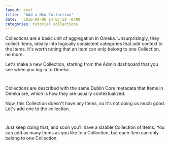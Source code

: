 ```yaml
---
layout: post
title:  "Add a New Collection"
date:   2016-09-06 14:07:58 -0400
categories: tutorial collections
---
```


Collections are a basic unit of aggregation in Omeka. Unsurprisingly, they collect Items, ideally into logically consistent categories that add context to the Items. It's worth noting that an Item can only belong to one Collection, no more.

Let's make a new Collection, starting from the Admin dashboard that you see when you log in to Omeka.

<div class="gfycontainer"><div class='gfyitem' data-id='CluelessAdolescentChevrotain' data-autoplay='false' data-responsive='true' style='padding-bottom:1em;'></div></div>

Collections are described with the same Dublin Core metadata that Items in Omeka are, which is how they are usually contextualized.

Now, this Collection doesn't have any Items, so it's not doing us much good. Let's add one to the collection.

<div class="gfycontainer"><div class='gfyitem' data-id='MintyMiserlyAnkole' data-autoplay='false' data-responsive='true' style='padding-bottom:1em;'></div></div>

Just keep doing that, and soon you'll have a sizable Collection of Items. You can add as many Items as you like to a Collection, but each Item can only belong to one Collection.

<script type="text/javascript" src="https://assets.gfycat.com/gfycat.js"></script>
